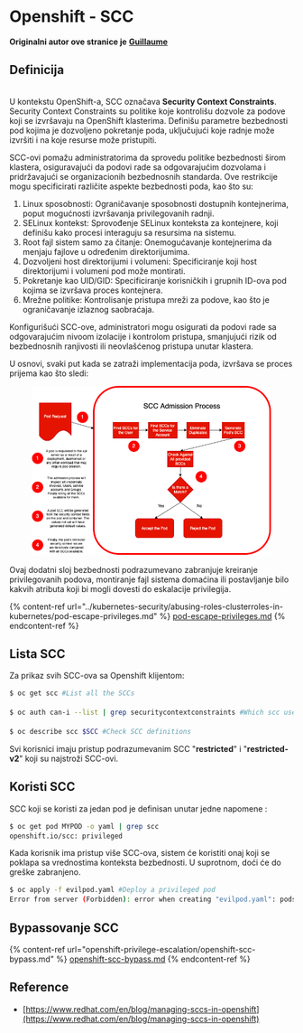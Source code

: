 # Openshift - SCC

**Originalni autor ove stranice je** [**Guillaume**](https://www.linkedin.com/in/guillaume-c-ab4b9a196/en)

## Definicija

\
U kontekstu OpenShift-a, SCC označava **Security Context Constraints**. Security Context Constraints su politike koje kontrolišu dozvole za podove koji se izvršavaju na OpenShift klasterima. Definišu parametre bezbednosti pod kojima je dozvoljeno pokretanje poda, uključujući koje radnje može izvršiti i na koje resurse može pristupiti.

SCC-ovi pomažu administratorima da sprovedu politike bezbednosti širom klastera, osiguravajući da podovi rade sa odgovarajućim dozvolama i pridržavajući se organizacionih bezbednosnih standarda. Ove restrikcije mogu specificirati različite aspekte bezbednosti poda, kao što su:

1. Linux sposobnosti: Ograničavanje sposobnosti dostupnih kontejnerima, poput mogućnosti izvršavanja privilegovanih radnji.
2. SELinux kontekst: Sprovođenje SELinux konteksta za kontejnere, koji definišu kako procesi interaguju sa resursima na sistemu.
3. Root fajl sistem samo za čitanje: Onemogućavanje kontejnerima da menjaju fajlove u određenim direktorijumima.
4. Dozvoljeni host direktorijumi i volumeni: Specificiranje koji host direktorijumi i volumeni pod može montirati.
5. Pokretanje kao UID/GID: Specificiranje korisničkih i grupnih ID-ova pod kojima se izvršava proces kontejnera.
6. Mrežne politike: Kontrolisanje pristupa mreži za podove, kao što je ograničavanje izlaznog saobraćaja.

Konfigurišući SCC-ove, administratori mogu osigurati da podovi rade sa odgovarajućim nivoom izolacije i kontrolom pristupa, smanjujući rizik od bezbednosnih ranjivosti ili neovlašćenog pristupa unutar klastera.

U osnovi, svaki put kada se zatraži implementacija poda, izvršava se proces prijema kao što sledi:

<figure><img src="../../.gitbook/assets/Managing SCCs in OpenShift-1.png" alt=""><figcaption></figcaption></figure>

Ovaj dodatni sloj bezbednosti podrazumevano zabranjuje kreiranje privilegovanih podova, montiranje fajl sistema domaćina ili postavljanje bilo kakvih atributa koji bi mogli dovesti do eskalacije privilegija.

{% content-ref url="../kubernetes-security/abusing-roles-clusterroles-in-kubernetes/pod-escape-privileges.md" %}
[pod-escape-privileges.md](../kubernetes-security/abusing-roles-clusterroles-in-kubernetes/pod-escape-privileges.md)
{% endcontent-ref %}

## Lista SCC

Za prikaz svih SCC-ova sa Openshift klijentom:
```bash
$ oc get scc #List all the SCCs

$ oc auth can-i --list | grep securitycontextconstraints #Which scc user can use

$ oc describe scc $SCC #Check SCC definitions
```
Svi korisnici imaju pristup podrazumevanim SCC "**restricted**" i "**restricted-v2**" koji su najstroži SCC-ovi.

## Koristi SCC

SCC koji se koristi za jedan pod je definisan unutar jedne napomene :
```bash
$ oc get pod MYPOD -o yaml | grep scc
openshift.io/scc: privileged
```
Kada korisnik ima pristup više SCC-ova, sistem će koristiti onaj koji se poklapa sa vrednostima konteksta bezbednosti. U suprotnom, doći će do greške zabranjeno.
```bash
$ oc apply -f evilpod.yaml #Deploy a privileged pod
Error from server (Forbidden): error when creating "evilpod.yaml": pods "evilpod" is forbidden: unable to validate against any security context constrain
```
## Bypassovanje SCC

{% content-ref url="openshift-privilege-escalation/openshift-scc-bypass.md" %}
[openshift-scc-bypass.md](openshift-privilege-escalation/openshift-scc-bypass.md)
{% endcontent-ref %}

## Reference

* [https://www.redhat.com/en/blog/managing-sccs-in-openshift](https://www.redhat.com/en/blog/managing-sccs-in-openshift)
